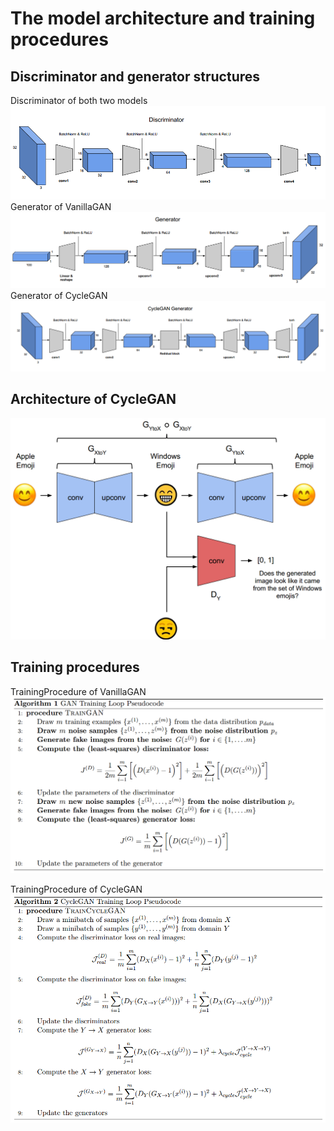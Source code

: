 # The model architecture and training procedures

## Discriminator and generator structures
Discriminator of both two models
![alt text](img/discriminator.png)
Generator of VanillaGAN
![alt text](img/dcgenerator.png)
Generator of CycleGAN
![alt text](img/cyclegenerator.png)

## Architecture of CycleGAN
![alt text](img/cyclegan.png)

## Training procedures
TrainingProcedure of VanillaGAN
![alt text](img/dcgan_trainingprocedure.png)

TrainingProcedure of CycleGAN
![alt text](img/cyclegan_trainingprocedure.png)

